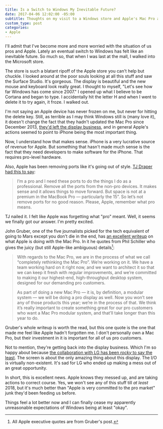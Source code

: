 ```yaml
---
title: Is a Switch to Windows My Inevitable Future?
date: 2017-04-06 12:02:00 -05:00
subtitle: Thoughts on my visit to a Windows store and Apple's Mac Pro announcement
custom_type: post
categories:
- Apple
---
```


I'll admit that I've become more and more worried with the situation of us pros and Apple. Lately an eventual switch to Windows has felt like an inevitable future. So much so, that when I was last at the mall, I walked into the Microsoft store.

The store is such a blatant ripoff of the Apple store you can't help but chuckle. I looked around at the poor souls looking at all this stuff and saw the Surface Studio. It's gorgeous. The display is beautiful and the new mouse and keyboard look really great. I thought to myself, "Let's see how far Windows has come since 2007." I opened up what I believe to be Cortana and began to type. I accidentally hit the letter H and when I went to delete it to try again, it froze. I walked out.

I'm not saying an Apple device has never frozen on me, but never for hitting the delete key. Still, as terrible as I may think Windows still is (many love it), it doesn't change the fact that they hadn't updated the Mac Pro since December 2013, [they'd left the display business](https://9to5mac.com/2016/06/23/apple-discontinues-thunderbolt-display/), and in general Apple's actions seemed to point to iPhone being the most important thing.

Now, I understand how that makes sense. iPhone is a very lucrative source of revenue for Apple. But something that hasn't made much sense is the fact that they need developers to make software for the iPhone. That requires pro-level hardware.

Also, Apple has been removing ports like it's going out of style. [TJ Draper had this to say](https://theboldreport.net/2016/09/apple-removing-ports-from-macbook-pro/):

> I’m a pro and I need these ports to do the things I do as a professional. Remove all the ports from the non-pro devices. It makes sense and it allows things to move forward. But space is not at a premium in the MacBook Pro — particularly the 15”. So let’s not remove ports for no good reason. Please, Apple, remember what pro means.

TJ nailed it. I felt like Apple was forgetting what "pro" meant. Well, it seems we finally got our answer. I'm pretty excited.

John Gruber, one of the five journalists picked for the tech equivalent of going to Mars except you don't die in the end, has [an excellent writeup](http://daringfireball.net/2017/04/the_mac_pro_lives) on what Apple is doing with the Mac Pro. In it he quotes from Phil Schiller who gives the juicy (but still Apple-like ambiguous) details[^details]:

> With regards to the Mac Pro, we are in the process of what we call “completely rethinking the Mac Pro”. We’re working on it. We have a team working hard on it right now, and we want to architect it so that we can keep it fresh with regular improvements, and we’re committed to making it our highest-end, high-throughput desktop system, designed for our demanding pro customers.
>
> As part of doing a new Mac Pro — it is, by definition, a modular system — we will be doing a pro display as well. Now you won’t see any of those products this year; we’re in the process of that. We think it’s really important to create something great for our pro customers who want a Mac Pro modular system, and that’ll take longer than this year to do.

Gruber's whole writeup is worth the read, but this one quote is the one that made me feel like Apple hadn't forgotten me. I don't personally own a Mac Pro, but their investment in it is important for all of us pro customers.

Not to mention, they're getting back into the display business. Which I'm so happy about because [the collaboration with LG has been *rocky* to say the least](https://theboldreport.net/2017/02/lg-has-redesigned-its-5k-mac-monitor-so-it-can-handle-being-placed-near-a-router-recode/). The screen is about the only amazing thing about this display. The I/O is virtually non-existent. It's sad for LG who ended up making a mess out of an great opportunity.

In short, this is excellent news. Apple knows they messed up, and are taking actions to correct course. Yes, we won't see any of this stuff till *at least* 2018, but it's much better than "Apple is very committed to the pro market" junk they'd been feeding us before.

Things feel a lot better now and I can finally cease my apparently unreasonable expectations of Windows being at least "okay".

[^details]: All Apple executive quotes are from Gruber's post.
